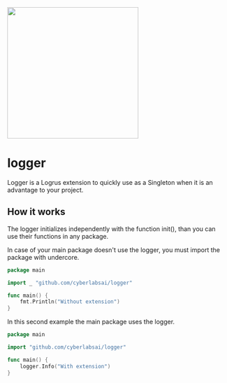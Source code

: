 <img src="https://raw.githubusercontent.com/Yoonit-Labs/android-yoonit-camera/development/logo_cyberlabs.png" width="300">

# logger

Logger is a Logrus extension to quickly use as a Singleton when it is an advantage to your project.

## How it works

The logger initializes independently with the function init(), than you can use their functions in any package.

In case of your main package doesn't use the logger, you must import the package with undercore.
```go
package main

import _ "github.com/cyberlabsai/logger" 

func main() {
    fmt.Println("Without extension")
}
```

In this second example the main package uses the logger.

```go
package main

import "github.com/cyberlabsai/logger"

func main() {
    logger.Info("With extension")
}



```